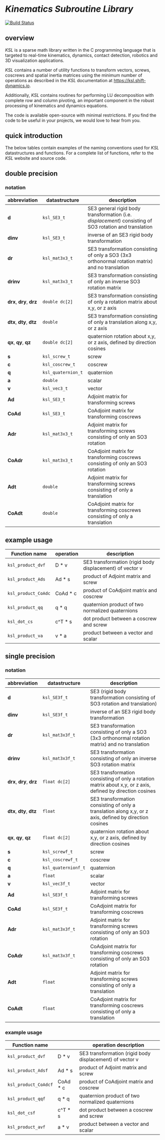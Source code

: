 # *Kinematics Subroutine Library*

<embed>
<a href='http://172.117.149.107:8090/job/shift-dynamics/job/ksl/job/master/'><img src='http://172.117.149.107:8090/buildStatus/icon?job=shift-dynamics/ksl/master' alt="Build Status"></a>
</embed>


## overview

*KSL* is a sparse math library written in the C programming language that is targeted to real-time kinematics, dynamics, contact detection, robotics and 3D visualization applications.

*KSL* contains a number of utility functions to transform vectors, screws, coscrews and spatial inertia matrices using the minimum number of operations as described in the *KSL* documentation at https://ksl.shift-dynamics.io.

Additionally, *KSL* contains routines for performing LU decomposition with complete row and column pivoting, an important component in the robust processing of kinematics and dynamics equations.

The code is available open-source with minimal restrictions. If you find the code to be useful in your projects, we would love to hear from you.


## quick introduction
The below tables contain examples of the naming conventions used for *KSL* datastructures and functions. For a complete list of functions, refer to the *KSL* website and source code.

## double precision

### notation

| abbreviation |              datastructure  |           description |
 --- | --- | --- 
| **d**                    | `ksl_SE3_t`        |  SE3 general rigid body transformation (i.e. *displacement*) consisting of SO3 rotation and translation |
| **dinv**                 | `ksl_SE3_t`        |  inverse of an SE3 rigid body transformation |
| **dr**                   | `ksl_mat3x3_t`     |  SE3 transformation consisting of only a SO3 (3x3 orthonormal rotation matrix) and no translation |
| **drinv**                | `ksl_mat3x3_t`     |  SE3 transformation consisting of only an inverse SO3 rotation matrix
| **drx**, **dry**, **drz** | `double dc[2]`     |  SE3 transformation consisting of only a rotation matrix about x,y, or z axis |
| **dtx**, **dty**, **dtz** | `double`          |  SE3 transformation consisting of only a translation along x,y, or z axis |
| **qx**, **qy**, **qz**   | `double dc[2]`     |  quaternion rotation about x,y, or z axis, defined by direction cosines |
| **s**                    | `ksl_screw_t`      |  screw |
| **c**                    | `ksl_coscrew_t`    |  coscrew |
| **q**                    | `ksl_quaternion_t` |  quaternion |
| **a**                    | `double`           |  scalar |
| **v**                    | `ksl_vec3_t`       |  vector |
| **Ad**                   | `ksl_SE3_t`        |  Adjoint matrix for transforming screws |
| **CoAd**                 | `ksl_SE3_t`        |  CoAdjoint matrix for transforming coscrews |
| **Adr**                  | `ksl_mat3x3_t`     |  Adjoint matrix for transforming screws consisting of only an SO3 rotation |
| **CoAdr**                | `ksl_mat3x3_t`     |  CoAdjoint matrix for transforming coscrews consisting of only an SO3 rotation |
| **Adt**                  | `double`           |  Adjoint matrix for transforming screws consisting of only a translation |
| **CoAdt**                | `double`           |  CoAdjoint matrix for transforming coscrews consisting of only a translation |

## example usage

| Function name        |         operation | description |
--- | --- | ---
| `ksl_product_dvf`    |   D * v     | SE3 transformation (rigid body displacement) of vector v |
| `ksl_product_Ads`    |   Ad * s    | product of Adjoint matrix and screw |
| `ksl_product_CoAdc`  |   CoAd * c  | product of CoAdjoint matrix and coscrew |
| `ksl_product_qq`     |   q * q     | quaternion product of two normalized quaternions |
| `ksl_dot_cs`         |   c^T * s   | dot product between a coscrew and screw |
| `ksl_product_va`     |   v * a     | product between a vector and scalar |

## single precision

### notation

| abbreviation               | datastructure       | description |
--- | --- | ---
| **d**                      | `ksl_SE3f_t`        | SE3 (rigid body transformation consisting of SO3 rotation and translation) |
| **dinv**                   | `ksl_SE3f_t`        | inverse of an SE3 rigid body transformation |
| **dr**                     | `ksl_mat3x3f_t`     | SE3 transformation consisting of only a SO3 (3x3 orthonormal rotation matrix) and no translation |
| **drinv**                  | `ksl_mat3x3f_t`     | SE3 transformation consisting of only an inverse SO3 rotation matrix |
| **drx**, **dry**, **drz**  | `float dc[2]`       | SE3 transformation consisting of only a rotation matrix about x,y, or z axis, defined by direction cosines |
| **dtx**, **dty**, **dtz**  | `float`             | SE3 transformation consisting of only a translation along x,y, or z axis, defined by direction cosines |
| **qx**, **qy**, **qz**     | `float dc[2]`       | quaternion rotation about x,y, or z axis, defined by direction cosines |
| **s**                      | `ksl_screwf_t`      | screw |
| **c**                      | `ksl_coscrewf_t`    | coscrew |
| **q**                      | `ksl_quaternionf_t` | quaternion |
| **a**                      | `float`             | scalar |
| **v**                      | `ksl_vec3f_t`       | vector |
| **Ad**                     | `ksl_SE3f_t`        | Adjoint matrix for transforming screws |
| **CoAd**                   | `ksl_SE3f_t`        | CoAdjoint matrix for transforming coscrews |
| **Adr**                    | `ksl_mat3x3f_t`     | Adjoint matrix for transforming screws consisting of only an SO3 rotation |
| **CoAdr**                  | `ksl_mat3x3f_t`     | CoAdjoint matrix for transforming coscrews consisting of only an SO3 rotation |
| **Adt**                    | `float`             | Adjoint matrix for transforming screws consisting of only a translation |
| **CoAdt**                  | `float`             | CoAdjoint matrix for transforming coscrews consisting of only a translation |


### example usage

| Function name        |              | operation description |
--- | --- | ---
| `ksl_product_dvf`    |    D * v     | SE3 transformation (rigid body displacement) of vector v |
| `ksl_product_Adsf`   |    Ad * s    | product of Adjoint matrix and screw |
| `ksl_product_CoAdcf` |    CoAd * c  | product of CoAdjoint matrix and coscrew |
| `ksl_product_qqf`    |    q * q     | quaternion product of two normalized quaternions |
| `ksl_dot_csf`        |    c^T * s   | dot product between a coscrew and screw |
| `ksl_product_avf`    |    a * v     | product between a vector and scalar |
